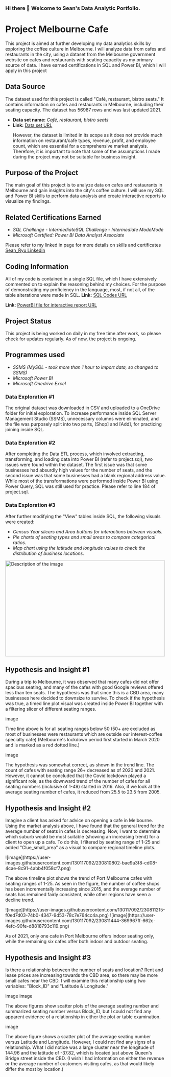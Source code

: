 ### Hi there 👋 Welcome to Sean's Data Analytic Portfolio.
<h1>Project Melbourne Cafe</h1>

<p>This project is aimed at further developing my data analytics skills by exploring the coffee culture in Melbourne. I will analyze data from cafes and restaurants in the city, using a dataset from the Melbourne government website on cafes and restaurants with seating capacity as my primary source of data. I have earned certifications in SQL and Power BI, which I will apply in this project</p>

<h2>Data Source</h2>
<p>The dataset used for this project is called "Café, restaurant, bistro seats." It contains information on cafes and restaurants in Melbourne, including their seating capacity. The dataset has 56987 rows and was last updated 2021.</p>
<ul>
  <li><strong>Data set name:</strong> <em>Café, restaurant, bistro seats
</em></li>
  <li><strong>Link:</strong> <a href="https://data.melbourne.vic.gov.au/explore/dataset/cafes-and-restaurants-with-seating-capacity/information/
">Data set URL</a></li>

<p>
However, the dataset is limited in its scope as it does not provide much information on restaurant/cafe types, revenue, profit, and employee count, which are essential for a comprehensive market analysis. Therefore, it is important to note that some of the assumptions I made during the project may not be suitable for business insight.
</p>
</ul>

<h2>Purpose of the Project</h2>
<p>The main goal of this project is to analyze data on cafes and restaurants in Melbourne and gain insights into the city's coffee culture. I will use my SQL and Power BI skills to perform data analysis and create interactive reports to visualize my findings.
</p>

<h2>Related Certifications Earned</h2>
<ul>
  <li><em>
SQL Challenge - IntermediateSQL Challenge - Intermediate
ModeMode</em></li>
<li><em>Microsoft Certified: Power BI Data Analyst Associate</em></li>
</ul>
<p>Please refer to my linked in page for more details on skills and certificates <a href="https://www.linkedin.com/in/sean-ryu-95745a1a2/details/certifications/">Sean_Ryu Linkedin</a></p>

<h2>Coding Information</h2>
<p>All of my code is contained in a single SQL file, which I have extensively commented on to explain the reasoning behind my choices. For the purpose of demonstrating my proficiency in the language, most, if not all, of the table alterations were made in SQL.
<strong>Link:</strong> <a href=
"https://github.com/SeanryuData/SeanryuData/blob/main/Project.sql
">SQL Codes URL</a>

<strong>Link:</strong> <a href=
"https://github.com/SeanryuData/SeanryuData/raw/main/Project%20version%201.pbix
">PowerBI file for interactive report URL</a>
</p>


<h2>Project Status</h2>
<p>This project is being worked on daily in my free time after work, so please check for updates regularly. As of now, the project is ongoing.
</p>

<h2>Programmes used</h2>
<ul>
  <li><em>
SSMS (MySQL - took more than 1 hour to import data, so changed to SSMS)</em></li>
<li><em>Microsoft Power BI</em></li>
<li><em>Microsoft Onedrive Excel</em></li>
</ul>
<h3>Data Exploration #1</h3>
<p>The original dataset was downloaded in CSV and uploaded to a OneDrive folder for initial exploration. To increase performance inside SQL Server Management Studio (SSMS), unnecessary columns were eliminated, and the file was purposely split into two parts, [Shop] and [Add], for practicing joining inside SQL.</p>
<h3>Data Exploration #2</h3>
<p>After completing the Data ETL process, which involved extracting, transforming, and loading data into Power BI (refer to project.sql), two issues were found within the dataset. The first issue was that some businesses had absurdly high values for the number of seats, and the second issue was that some businesses had a blank regional address value. While most of the transformations were performed inside Power BI using Power Query, SQL was still used for practice. Please refer to line 184 of project.sql.</p>
<h3>Data Exploration #3</h3>
<p>After further modifying the "View" tables inside SQL, the following visuals were created:</p>
<ul>
  <li><em>Census Year slicers and Area buttons for interactions between visuals.</em></li>
  <li><em>Pie charts of seating types and small areas to compare categorical ratios.</em></li>
  <li><em>Map chart using the latitude and longitude values to check the distribution of business locations.</em></li>
</ul>
<img src="https://user-images.githubusercontent.com/130117092/230755809-04cafe08-9676-4c24-84a8-461c3ad58dca.png" alt="Description of the image" width="500" height="300">
<h2>Hypothesis and Insight #1</h2>
<p>During a trip to Melbourne, it was observed that many cafes did not offer spacious seating, and many of the cafes with good Google reviews offered less than ten seats. The hypothesis was that since this is a CBD area, many businesses here decided to downsize to survive. To check if the hypothesis was true, a timed line plot visual was created inside Power BI together with a filtering slicer of different seating ranges.</p>
image

<p>Time line above is for all seating ranges below 50 (50+ are excluded as most of businesses were restaurants which are outside our interest-coffee specialty cafe)
(Melbourne's lockdown period first started in March 2020 and is marked as a red dotted line.)</p>
image

<p>The hypothesis was somewhat correct, as shown in the trend line. The count of cafes with seating range 26+ decreased as of 2020 and 2021. However, it cannot be concluded that the Covid lockdown played a significant role, as the downward trend of the number of cafes for all seating numbers (inclusive of 1-49) started in 2016. Also, if we look at the average seating number of cafes, it reduced from 25.5 to 23.5 from 2005.</p>



<h2>Hypothesis and Insight #2</h2>
<p>Imagine a client has asked for advice on opening a cafe in Melbourne. Using the market analysis above, I have found that the general trend for the average number of seats in cafes is decreasing. Now, I want to determine which suburb would be most suitable (showing an increasing trend) for a client to open up a cafe. To do this, I filtered by seating range of 1-25 and added "Clue_small_area" as a visual to compare regional timeline plots.</p>
![image](https://user-images.githubusercontent.com/130117092/230810802-bae9a3f8-cd08-4cae-8c91-4abb4f058cf7.png)
<p>The above timeline plot shows the trend of Port Melbourne cafes with seating ranges of 1-25. As seen in the figure, the number of coffee shops has been incrementally increasing since 2015, and the average number of seats has remained fairly consistent, while other regions have seen a decline trend.</p>
![image](https://user-images.githubusercontent.com/130117092/230811215-f0ed7d03-74b0-4347-9d53-78c7e764cc4a.png)
![image](https://user-images.githubusercontent.com/130117092/230811444-369967ff-662c-4efc-90fe-d8818793c119.png)
<p>As of 2021, only one cafe in Port Melbourne offers indoor seating only, while the remaining six cafes offer both indoor and outdoor seating.</p>
<h2>Hypothesis and Insight #3</h2>
<p>Is there a relationship between the number of seats and location? Rent and lease prices are increasing towards the CBD area, so there may be more small cafes near the CBD. I will examine this relationship using two variables: "Block_ID" and "Latitude & Longitude."</p>
image
image

<p>The above figures show scatter plots of the average seating number and summarized seating number versus Block_ID, but I could not find any apparent evidence of a relationship in either the plot or table examination.</p>
image

<p>The above figure shows a scatter plot of the average seating number versus Latitude and Longitude. However, I could not find any signs of a relationship. What I did notice was a large cluster near the longitude of 144.96 and the latitude of -37.82, which is located just above Queen's Bridge street inside the CBD. (I wish I had information on either the revenue or the average number of customers visiting cafes, as that would likely differ the most by location.)</p>
